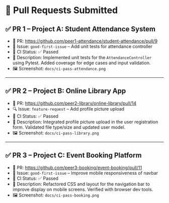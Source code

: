 # 🔁 Pull Requests Submitted

## ✅ PR 1 – Project A: Student Attendance System

- 🔗 PR: https://github.com/peer1-attendance/student-attendance/pull/9
- 🐛 Issue: `good-first-issue` – Add unit tests for attendance controller
- 🧪 CI Status: ✅ Passed
- 📄 Description: Implemented unit tests for the `AttendanceController` using Pytest. Added coverage for edge cases and input validation.
- 🖼️ Screenshot: `docs/ci-pass-attendance.png`

---

## ✅ PR 2 – Project B: Online Library App

- 🔗 PR: https://github.com/peer2-library/online-library/pull/14
- 🔍 Issue: `feature-request` – Add profile picture upload
- 🧪 CI Status: ✅ Passed
- 📄 Description: Integrated profile picture upload in the user registration form. Validated file type/size and updated user model.
- 🖼️ Screenshot: `docs/ci-pass-library.png`

---

## ✅ PR 3 – Project C: Event Booking Platform

- 🔗 PR: https://github.com/peer3-booking/event-booking/pull/11
- 🧼 Issue: `good-first-issue` – Improve mobile responsiveness of navbar
- 🧪 CI Status: ✅ Passed
- 📄 Description: Refactored CSS and layout for the navigation bar to improve display on mobile screens. Verified with browser dev tools.
- 🖼️ Screenshot: `docs/ci-pass-booking.png`


